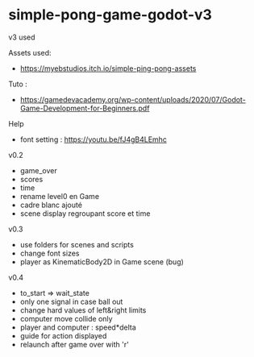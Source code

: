 # simple-pong-game-godot-v3

v3 used


Assets used:

- https://myebstudios.itch.io/simple-ping-pong-assets

Tuto :
- https://gamedevacademy.org/wp-content/uploads/2020/07/Godot-Game-Development-for-Beginners.pdf


Help

- font setting : https://youtu.be/fJ4gB4LEmhc


v0.2
- game_over
- scores
- time
- rename level0 en Game
- cadre blanc ajouté
- scene display regroupant score et time

v0.3
- use folders for scenes and scripts
- change font sizes
- player as KinematicBody2D in Game scene (bug)

v0.4
- to_start => wait_state
- only one signal in case ball out
- change hard values of left&right limits
-  computer move collide only
- player and computer : speed\*delta
- guide for action displayed
- relaunch after game over with 'r'